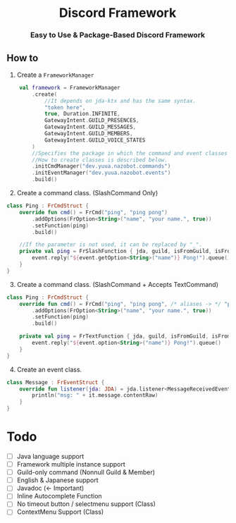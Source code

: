 <h1 align="center">Discord Framework</h1>
<h3 align="center">Easy to Use & Package-Based Discord Framework</h3>

## How to

1. Create a `FrameworkManager` 

```kotlin 
    val framework = FrameworkManager
        .create( 
            //It depends on jda-ktx and has the same syntax.
            "token here",
            true, Duration.INFINITE,
            GatewayIntent.GUILD_PRESENCES,
            GatewayIntent.GUILD_MESSAGES,
            GatewayIntent.GUILD_MEMBERS,
            GatewayIntent.GUILD_VOICE_STATES
        )
        //Specifies the package in which the command and event classes will be placed.
        //How to create classes is described below.
        .initCmdManager("dev.yuua.nazobot.commands") 
        .initEventManager("dev.yuua.nazobot.events")
        .build()
``` 

2. Create a command class. (SlashCommand Only)

```kotlin 
class Ping : FrCmdStruct {
    override fun cmd() = FrCmd("ping", "ping pong")
        .addOptions(FrOption<String>("name", "your name.", true))
        .setFunction(ping)
        .build()

    //If the parameter is not used, it can be replaced by "_".
    private val ping = FrSlashFunction { jda, guild, isFromGuild, isFromThread, channel, channelType, member, user, event ->
        event.reply("${event.getOption<String>("name")} Pong!").queue()
    }
}
``` 

3. Create a command class. (SlashCommand + Accepts TextCommand)

```kotlin 
class Ping : FrCmdStruct {
    override fun cmd() = FrCmd("ping", "ping pong", /* aliases -> */ "pong", "p") 
        .addOptions(FrOption<String>("name", "your name.", true))
        .setFunction(ping)
        .build()

    private val ping = FrTextFunction { jda, guild, isFromGuild, isFromThread, channel, channelType, member, user, event ->
        event.reply("${event.option<String>("name")} Pong!").queue()
    }
}
``` 

4. Create an event class.

```kotlin 
class Message : FrEventStruct {
    override fun listener(jda: JDA) = jda.listener<MessageReceivedEvent> {
        println("msg: " + it.message.contentRaw)
    }
}
``` 

# Todo
- [ ] Java language support
- [ ] Framework multiple instance support
- [ ] Guild-only command (Nonnull Guild & Member)
- [ ] English & Japanese support
- [ ] Javadoc (<- Important)
- [ ] Inline Autocomplete Function
- [ ] No timeout button / selectmenu support (Class)
- [ ] ContextMenu Support (Class)
